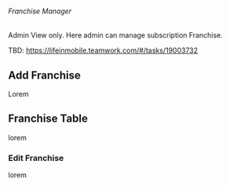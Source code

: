 ###### Franchise Manager

Admin View only.
Here admin can manage subscription Franchise.

TBD: https://lifeinmobile.teamwork.com/#/tasks/19003732

## Add Franchise

Lorem

## Franchise Table

lorem

### Edit Franchise

lorem